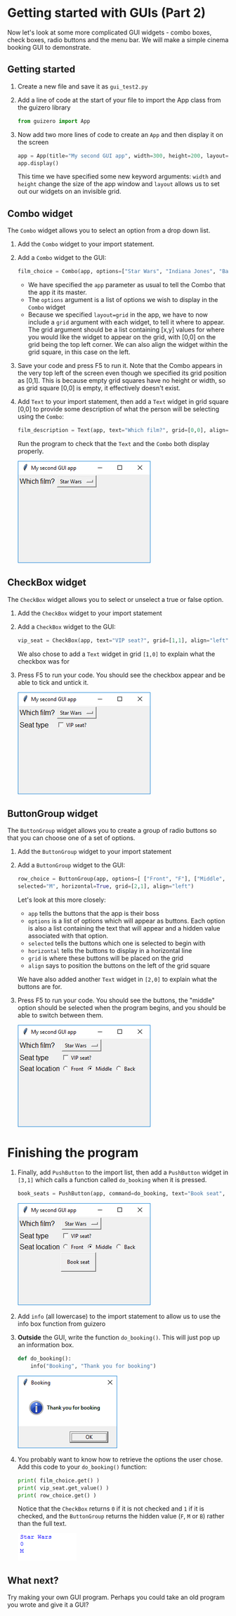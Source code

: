 # Getting started with GUIs (Part 2)

Now let's look at some more complicated GUI widgets - combo boxes, check boxes, radio buttons and the menu bar. We will make a simple cinema booking GUI to demonstrate.

## Getting started

1. Create a new file and save it as `gui_test2.py`

1. Add a line of code at the start of your file to import the App class from the guizero library

    ```python
    from guizero import App
    ```

1. Now add two more lines of code to create an `App` and then display it on the screen

    ```python
    app = App(title="My second GUI app", width=300, height=200, layout="grid")
    app.display()
    ```

    This time we have specified some new keyword arguments: `width` and `height` change the size of the app window and `layout` allows us to set out our widgets on an invisible grid.

## Combo widget

The `Combo` widget allows you to select an option from a drop down list.

1. Add the `Combo` widget to your import statement.

1. Add a `Combo` widget to the GUI:

    ```python
    film_choice = Combo(app, options=["Star Wars", "Indiana Jones", "Batman"], grid=[0,1], align="left")
    ```

    - We have specified the `app` parameter as usual to tell the Combo that the app it its master.
    - The `options` argument is a list of options we wish to display in the `Combo` widget
    - Because we specified `layout=grid` in the app, we have to now include a `grid` argument with each widget, to tell it where to appear. The grid argument should be a list containing [x,y] values for where you would like the widget to appear on the grid, with [0,0] on the grid being the top left corner. We can also align the widget within the grid square, in this case on the left.

1. Save your code and press F5 to run it. Note that the Combo appears in the very top left of the screen even though we specified its grid position as [0,1]. This is because empty grid squares have no height or width, so as grid square [0,0] is empty, it effectively doesn't exist.

1. Add `Text` to your import statement, then add a `Text` widget in grid square [0,0] to provide some description of what the person will be selecting using the `Combo`:

    ```python
    film_description = Text(app, text="Which film?", grid=[0,0], align="left")
    ```

    Run the program to check that the `Text` and the `Combo` both display properly.

    ![Combo with text](images/combo-with-text.png)

## CheckBox widget

The `CheckBox` widget allows you to select or unselect a true or false option.

1. Add the `CheckBox` widget to your import statement

1. Add a `CheckBox` widget to the GUI:

    ```python
    vip_seat = CheckBox(app, text="VIP seat?", grid=[1,1], align="left")
    ```

    We also chose to add a `Text` widget in grid `[1,0]` to explain what the checkbox was for

1. Press F5 to run your code. You should see the checkbox appear and be able to tick and untick it.

    ![CheckBox demo](images/checkbox-demo.png)


## ButtonGroup widget

The `ButtonGroup` widget allows you to create a group of radio buttons so that you can choose one of a set of options.

1. Add the `ButtonGroup` widget to your import statement

1. Add a `ButtonGroup` widget to the GUI:

    ```python
    row_choice = ButtonGroup(app, options=[ ["Front", "F"], ["Middle", "M"],["Back", "B"] ],
    selected="M", horizontal=True, grid=[2,1], align="left")
    ```

    Let's look at this more closely:
    - `app` tells the buttons that the app is their boss
    - `options` is a list of options which will appear as buttons. Each option is also a list containing the text that will appear and a hidden value associated with that option.
    - `selected` tells the buttons which one is selected to begin with
    - `horizontal` tells the buttons to display in a horizontal line
    - `grid` is where these buttons will be placed on the grid
    - `align` says to position the buttons on the left of the grid square

    We have also added another `Text` widget in `[2,0]` to explain what the buttons are for.

1. Press F5 to run your code. You should see the buttons, the "middle" option should be selected when the program begins, and you should be able to switch between them.

    ![Button Group demo](images/button-group.png)

# Finishing the program

1. Finally, add `PushButton` to the import list, then add a `PushButton` widget in `[3,1]` which calls a function called `do_booking` when it is pressed.

    ```python
    book_seats = PushButton(app, command=do_booking, text="Book seat", grid=[3,1], align="left")
    ```

    ![Booking button](images/booking-button.png)

1. Add `info` (all lowercase) to the import statement to allow us to use the info box function from guizero

1. **Outside** the GUI, write the function `do_booking()`. This will just pop up an information box.

    ```python
    def do_booking():
        info("Booking", "Thank you for booking")
    ```

    ![Info box](images/info-box.png)

1. You probably want to know how to retrieve the options the user chose. Add this code to your `do_booking()` function:

    ```python
    print( film_choice.get() )
    print( vip_seat.get_value() )
    print( row_choice.get() )
    ```

    Notice that the `CheckBox` returns `0` if it is not checked and `1` if it is checked, and the `ButtonGroup` returns the hidden value (`F`, `M` or `B`) rather than the full text.

    ![Return values](images/return-values.png)


## What next?
Try making your own GUI program. Perhaps you could take an old program you wrote and give it a GUI? 
